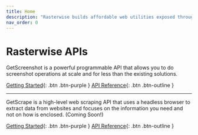 ```yaml
---
title: Home
description: "Rasterwise builds affordable web utilities exposed through easy to use RESTful API endpoints"
nav_order: 0
---
```


# Rasterwise APIs

GetScreenshot is a powerful programmable API that allows you to do screenshot operations at scale
and for less than the existing solutions.

[Getting Started](https://docs.rasterwise.com/get-screenshot/get-screenshot-api.html){: .btn .btn-purple }
[API Reference](https://docs.rasterwise.com/get-screenshot/get-screenshot-api.html){: .btn .btn-outline }

<hr>

GetScrape is a high-level web scraping API that uses a headless browser to extract data from websites
and focuses on the information you need and not on how is enclosed. (Coming Soon!)

[Getting Started](#){: .btn .btn-purple }
[API Reference](#){: .btn .btn-outline }